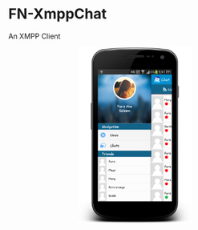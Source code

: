FN-XmppChat
===========

An XMPP Client

<div align="center">
        <img width="45%" src="snapshots/device-2014-12-15-174240.png" alt="About screen" title="About screen"</img>
</div>
